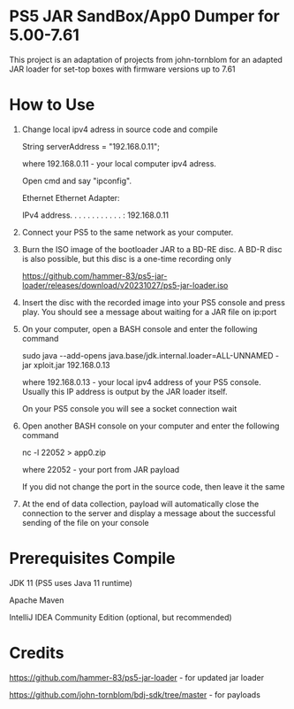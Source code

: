 # PS5 JAR SandBox/App0 Dumper for 5.00-7.61
This project is an adaptation of projects from john-tornblom for an adapted JAR loader for set-top boxes with firmware versions up to 7.61

# How to Use
1. Change local ipv4 adress in source code and compile
 
   String serverAddress = "192.168.0.11";

   where 192.168.0.11 - your local computer ipv4 adress.
   
   Open cmd and say "ipconfig".
   
   Ethernet Ethernet Adapter:
   
    IPv4 address. . . . . . . . . . . . : 192.168.0.11
   
1. Connect your PS5 to the same network as your computer.
2. Burn the ISO image of the bootloader JAR to a BD-RE disc. A BD-R disc is also possible, but this disc is a one-time recording only
   
   https://github.com/hammer-83/ps5-jar-loader/releases/download/v20231027/ps5-jar-loader.iso
3. Insert the disc with the recorded image into your PS5 console and press play. You should see a message about waiting for a JAR file on ip:port
4. On your computer, open a BASH console and enter the following command

   sudo java --add-opens java.base/jdk.internal.loader=ALL-UNNAMED -jar xploit.jar 192.168.0.13

   where 192.168.0.13 - your local ipv4 address of your PS5 console. Usually this IP address is output by the JAR loader itself.
   
   On your PS5 console you will see a socket connection wait
5. Open another BASH console on your computer and enter the following command

   nc -l 22052 > app0.zip

   where 22052 - your port from JAR payload

   If you did not change the port in the source code, then leave it the same
6. At the end of data collection, payload will automatically close the connection to the server and display a message about the successful sending of the file on your console

# Prerequisites Compile
JDK 11 (PS5 uses Java 11 runtime)

Apache Maven

IntelliJ IDEA Community Edition (optional, but recommended)

# Credits
https://github.com/hammer-83/ps5-jar-loader - for updated jar loader

https://github.com/john-tornblom/bdj-sdk/tree/master - for payloads
